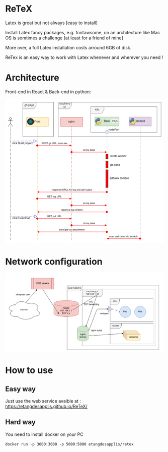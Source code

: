# ReTeX
Latex is great but not always [easy to install]

Install Latex fancy packages, e.g. fontawsome, on an architecture like Mac OS is somtimes a challenge [at least for a friend of mine]

More over, a full Latex installation costs arround 6GB of disk.

ReTex is an easy way to work with Latex whenever and wherever you need !
# Architecture
Front-end in React & Back-end in python:

![Architecture](ReTeX-Architecture.png)

# Network configuration
![Network configuration](network_config.png)

# How to use

## Easy way

Just use the web service avaible at : https://etangdesapplis.github.io/ReTeX/

## Hard way

You need to install docker on your PC

```
docker run -p 3000:3000 -p 5000:5000 etangdesapplis/retex
```
